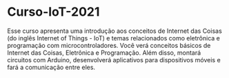# Curso-IoT-2021
Esse curso apresenta uma introdução aos conceitos de Internet das Coisas (do inglês Internet of Things - IoT) e temas relacionados como eletrônica e programação com microcontroladores. Você verá conceitos básicos de Internet das Coisas, Eletrônica e Programação. Além disso, montará circuitos com Arduino, desenvolverá aplicativos para dispositivos móveis e fará a comunicação entre eles.
